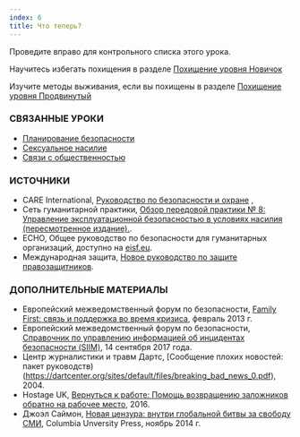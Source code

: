 ```yaml
---
index: 6
title: Что теперь?
---
```

Проведите вправо для контрольного списка этого урока.

Научитесь избегать похищения в разделе [Похищение уровня Новичок](umbrella://incident-response/kidnapping/beginner)

Изучите методы выживания, если вы похищены в разделе [Похищение уровня Продвинутый](umbrella://incident-response/kidnapping/advanced)

### СВЯЗАННЫЕ УРОКИ

*   [Планирование безопасности](umbrella://assess-your-risk/security-planning)
*   [Сексуальное насилие](umbrella://incident-response/sexual-assault)
*   [Связи с общественностью](umbrella://work/public-communications)

### ИСТОЧНИКИ

*   CARE International, [Руководство по безопасности и охране](https://www.eisf.eu/wp-content/uploads/2014/09/0614-Macpherson-2004-CARE-International-Safety-and-Security-Handbook.pdf) ,
*   Сеть гуманитарной практики, [Обзор передовой практики № 8: Управление эксплуатационной безопасностью в условиях насилия (пересмотренное издание).](http://odihpn.org/wp-content/uploads/2010/11/GPR_8_revised2.pdf).
*   ECHO, Общее руководство по безопасности для гуманитарных организаций, доступно на [eisf.eu](https://www.eisf.eu/library/generic-security-guide-for-humanitarian-organisations/).
*   Международная защита, [Новое руководство по защите правозащитников](https://www.protectioninternational.org/en/node/1106).

### ДОПОЛНИТЕЛЬНЫЕ МАТЕРИАЛЫ

*   Европейский межведомственный форум по безопасности, [Family First: связь и поддержка во время кризиса](https://www.eisf.eu/wp-content/uploads/2013/02/1141-Davidson-2013-Family-First-Liaison-and-Support-During-a-Crisis-2.pdf), февраль 2013 г.
*   Европейский межведомственный форум по безопасности, [Справочник по управлению информацией об инцидентах безопасности (SIIM)](https://www.eisf.eu/library/security-incident-information-management-handbook/), 14 сентября 2017 года.
*   Центр журналистики и травм Дартс, [Сообщение плохих новостей: пакет руководств) (https://dartcenter.org/sites/default/files/breaking_bad_news_0.pdf), 2004.
*   Hostage UK, [Вернуться к работе: Помощь возвращению заложников обратно на рабочее место](http://www.hostageuk.org/flipbook/flipbook/?page=1), 2016.
*   Джоэл Саймон, [Новая цензура: внутри глобальной битвы за свободу СМИ](https://cup.columbia.edu/book/the-new-censorship/9780231160643), Columbia Unversity Press, ноябрь 2014 г.